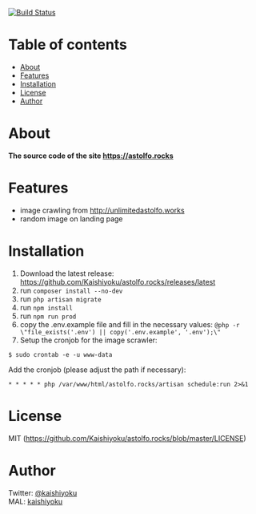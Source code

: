 [![Build Status](https://travis-ci.org/Kaishiyoku/astolfo.rocks.svg?branch=master)](https://travis-ci.org/Kaishiyoku/astolfo.rocks)

Table of contents
=================
* [About](#about)
* [Features](#features)
* [Installation](#installation)
* [License](#license)
* [Author](#author)

About
=====
**The source code of the site https://astolfo.rocks**

Features
========
* image crawling from http://unlimitedastolfo.works
* random image on landing page

Installation
============
1. Download the latest release: https://github.com/Kaishiyoku/astolfo.rocks/releases/latest
2. run `composer install --no-dev`
3. run `php artisan migrate`
4. run `npm install`
5. run `npm run prod`
6. copy the .env.example file and fill in the necessary values:
```@php -r \"file_exists('.env') || copy('.env.example', '.env');\"```
7. Setup the cronjob for the image scrawler:
```
$ sudo crontab -e -u www-data
```
Add the cronjob (please adjust the path if necessary):
```
* * * * * php /var/www/html/astolfo.rocks/artisan schedule:run 2>&1
```

License
=======
MIT (https://github.com/Kaishiyoku/astolfo.rocks/blob/master/LICENSE)


Author
======
Twitter: [@kaishiyoku](https://twitter.com/kaishiyoku)  
MAL: [kaishiyoku](https://myanimelist.net/profile/Kaishiyoku)

